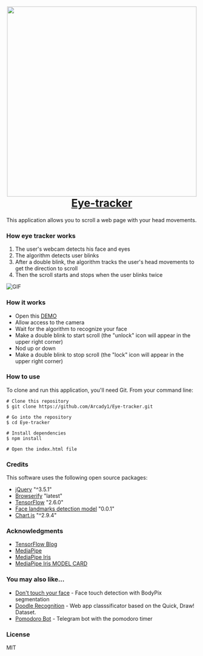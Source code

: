 <h1 align="center">
  <a href="https://scrolling-web-page-with-your-eyes.glitch.me/">
    <img src="https://tech.tobii.com/wp-content/uploads/2019/11/technology-eye-tracking-illustration.jpg" alt="" width="500px"></img>
  </a>
  <br>
  <a href="https://scrolling-web-page-with-your-eyes.glitch.me/">Eye-tracker</a>
  <br>
</h1>

This application allows you to scroll a web page with your head movements.

### How eye tracker works
1) The user's webcam detects his face and eyes 
2) The algorithm detects user blinks
3) After a double blink, the algorithm tracks the user's head movements to get the direction to scroll
4) Then the scroll starts and stops when the user blinks twice

![GIF][0]

### How it works
* Open this [DEMO][1]
* Allow access to the camera
* Wait for the algorithm to recognize your face 
* Make a double blink to start scroll (the "unlock" icon will appear in the upper right corner)
* Nod up or down
* Make a double blink to stop scroll (the "lock" icon will appear in the upper right corner)

### How to use

To clone and run this application, you'll need Git. From your command line:

```
# Clone this repository
$ git clone https://github.com/Arcady1/Eye-tracker.git

# Go into the repository
$ cd Eye-tracker

# Install dependencies
$ npm install

# Open the index.html file
```

### Credits
This software uses the following open source packages:

* [jQuery][2] "^3.5.1"
* [Browserify][3] "latest"
* [TensorFlow][4] "2.6.0"
* [Face landmarks detection model][4.2] "0.0.1"
* [Chart.js][4.3] "^2.9.4"

### Acknowledgments
* [TensorFlow Blog][5]
* [MediaPipe][4.1]
* [MediaPipe Iris][5.2]
* [MediaPipe Iris MODEL CARD][5.3]

### You may also like...
* [Don't touch your face][6] - Face touch detection with BodyPix segmentation
* [Doodle Recognition][7] - Web app classsificator based on the Quick, Draw! Dataset.
* [Pomodoro Bot][8] - Telegram bot with the pomodoro timer

### License
MIT

[0]: https://github.com/Arcady1/Scrolling-web-page-with-your-eyes/blob/main/web/github/eye-control-gif.gif

[1]: https://scrolling-web-page-with-your-eyes.glitch.me/
[2]: https://github.com/jquery/jquery
[3]: https://github.com/browserify/browserify
[4]: https://github.com/tensorflow/tfjs
[4.1]: https://github.com/google/mediapipe
[4.2]: https://blog.tensorflow.org/2020/11/iris-landmark-tracking-in-browser-with-MediaPipe-and-TensorFlowJS.html
[4.3]: https://github.com/chartjs/Chart.js

[5]: https://blog.tensorflow.org/search?label=TensorFlow.js&max-results=20
[5.2]: https://google.github.io/mediapipe/solutions/iris
[5.3]: https://drive.google.com/file/d/1bsWbokp9AklH2ANjCfmjqEzzxO1CNbMu/view

[6]: https://github.com/Arcady1/Do-not-touch-your-face
[7]: https://github.com/Arcady1/Doodle-Recognition-Web
[8]: https://github.com/Arcady1/Telegram-Pomodoro-Bot
